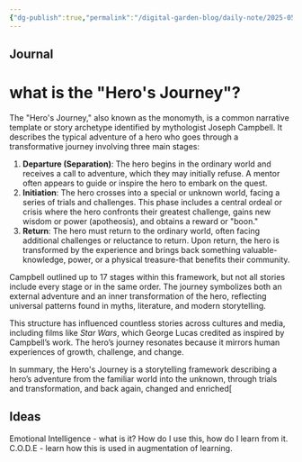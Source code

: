```yaml
---
{"dg-publish":true,"permalink":"/digital-garden-blog/daily-note/2025-05-21/","tags":["#dailynote"]}
---
```


## Journal
# what is the "Hero's Journey"?

The "Hero's Journey," also known as the monomyth, is a common narrative template or story archetype identified by mythologist Joseph Campbell. It describes the typical adventure of a hero who goes through a transformative journey involving three main stages:

1. **Departure (Separation)**: The hero begins in the ordinary world and receives a call to adventure, which they may initially refuse. A mentor often appears to guide or inspire the hero to embark on the quest.
2. **Initiation**: The hero crosses into a special or unknown world, facing a series of trials and challenges. This phase includes a central ordeal or crisis where the hero confronts their greatest challenge, gains new wisdom or power (apotheosis), and obtains a reward or "boon."
3. **Return**: The hero must return to the ordinary world, often facing additional challenges or reluctance to return. Upon return, the hero is transformed by the experience and brings back something valuable-knowledge, power, or a physical treasure-that benefits their community.

Campbell outlined up to 17 stages within this framework, but not all stories include every stage or in the same order. The journey symbolizes both an external adventure and an inner transformation of the hero, reflecting universal patterns found in myths, literature, and modern storytelling.

This structure has influenced countless stories across cultures and media, including films like *Star Wars*, which George Lucas credited as inspired by Campbell’s work. The hero’s journey resonates because it mirrors human experiences of growth, challenge, and change.

In summary, the Hero's Journey is a storytelling framework describing a hero’s adventure from the familiar world into the unknown, through trials and transformation, and back again, changed and enriched[
## Ideas

Emotional Intelligence - what is it? How do I use this, how do I learn from it.
C.O.D.E - learn how this is used in augmentation of learning.